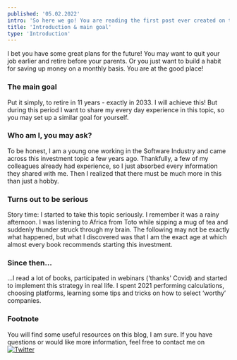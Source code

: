 ```yaml
---
published: '05.02.2022'
intro: 'So here we go! You are reading the first post ever created on this page. Jump into this!'
title: 'Introduction & main goal'
type: 'Introduction'
---
```


I bet you have some great plans for the future! You may want to quit your job earlier and retire before your parents. Or you just want to build a habit for saving up money on a monthly basis. You are at the good place!
### The main goal

Put it simply, to retire in 11 years - exactly in 2033. I will achieve this! But during this period I want to share my every day experience in this topic, so you may set up a similar goal for yourself.

### Who am I, you may ask?

To be honest, I am a young one working in the Software Industry and came across this investment topic a few years ago. Thankfully, a few of my colleagues already had experience, so I just absorbed every information they shared with me. Then I realized that there must be much more in this than just a hobby.

### Turns out to be serious

Story time: I started to take this topic seriously. I remember it was a rainy afternoon. I was listening to Africa from Toto while sipping a mug of tea and suddenly thunder struck through my brain. The following may not be exactly what happened, but what I discovered was that I am the exact age at which almost every book recommends starting this investment.

### Since then...

...I read a lot of books, participated in webinars ('thanks' Covid) and started to implement this strategy in real life. I spent 2021 performing calculations, choosing platforms, learning some tips and tricks on how to select ‘worthy’ companies.

### Footnote

You will find some useful resources on this blog, I am sure. If you have questions or would like more information, feel free to contact me on [![Twitter](/logos/twitter-piano.svg)](https://twitter.com/longterminco_me)
